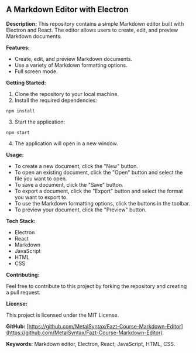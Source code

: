 ## A Markdown Editor with Electron

**Description:** This repository contains a simple Markdown editor built with Electron and React. The editor allows users to create, edit, and preview Markdown documents.

**Features:**

* Create, edit, and preview Markdown documents.
* Use a variety of Markdown formatting options.
* Full screen mode.

**Getting Started:**

1. Clone the repository to your local machine.
2. Install the required dependencies:

```
npm install
```

3. Start the application:

```
npm start
```

4. The application will open in a new window.

**Usage:**

* To create a new document, click the "New" button.
* To open an existing document, click the "Open" button and select the file you want to open.
* To save a document, click the "Save" button.
* To export a document, click the "Export" button and select the format you want to export to.
* To use the Markdown formatting options, click the buttons in the toolbar.
* To preview your document, click the "Preview" button.

**Tech Stack:**

* Electron
* React
* Markdown
* JavaScript
* HTML
* CSS

**Contributing:**

Feel free to contribute to this project by forking the repository and creating a pull request.

**License:**

This project is licensed under the MIT License.

**GitHub:** [https://github.com/MetalSyntax/Fazt-Course-Markdown-Editor](https://github.com/MetalSyntax/Fazt-Course-Markdown-Editor)

**Keywords:** Markdown editor, Electron, React, JavaScript, HTML, CSS.
